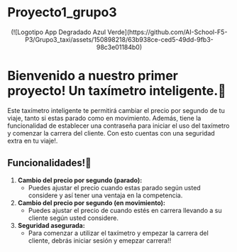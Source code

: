 # Proyecto1_grupo3
<p align="center">
(![Logotipo App Degradado Azul Verde](https://github.com/AI-School-F5-P3/Grupo3_taxi/assets/150898218/63b938ce-ced5-49dd-9fb3-98c3e01184b0)
</p>

# Bienvenido a nuestro primer proyecto! Un taxímetro inteligente.🚕
Este taxímetro inteligente te permitirá cambiar el precio por segundo de tu viaje, tanto si estas parado como en movimiento. Además, tiene la funcionalidad de establecer una contraseña para iniciar el uso del taxímetro y comenzar la carrera del cliente. Con esto cuentas con una seguridad extra en tu viaje!.
## Funcionalidades!📱
1. **Cambio del precio por segundo (parado):**
    - Puedes ajustar el precio cuando estas parado según usted considere y así tener una ventaja en la competencia. 
2. **Cambio del precio por segundo (en movimiento):**
    - Puedes ajustar el precio de cuando estés en carrera llevando a su cliente según usted considere.
3. **Seguridad asegurada:**
    - Para comenzar a utilizar el taxímetro y empezar la carrera del cliente, debrás iniciar sesión y emepzar carrera!!
